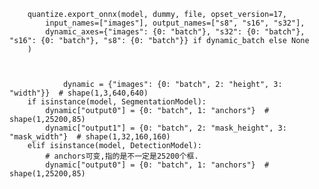         quantize.export_onnx(model, dummy, file, opset_version=17, 
            input_names=["images"], output_names=["s8", "s16", "s32"], 
            dynamic_axes={"images": {0: "batch"}, "s32": {0: "batch"}, "s16": {0: "batch"}, "s8": {0: "batch"}} if dynamic_batch else None
        )

        

                dynamic = {"images": {0: "batch", 2: "height", 3: "width"}}  # shape(1,3,640,640)
        if isinstance(model, SegmentationModel):
            dynamic["output0"] = {0: "batch", 1: "anchors"}  # shape(1,25200,85)
            dynamic["output1"] = {0: "batch", 2: "mask_height", 3: "mask_width"}  # shape(1,32,160,160)
        elif isinstance(model, DetectionModel):
            # anchors可变,指的是不一定是25200个框.
            dynamic["output0"] = {0: "batch", 1: "anchors"}  # shape(1,25200,85)
